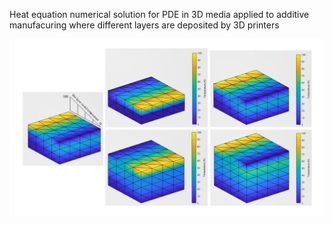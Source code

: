 Heat equation numerical solution for PDE in 3D media applied to additive manufacuring where different layers are deposited by 3D printers

<p align="middle">
  <img src="Presentation2x.png" width="1000" />
</p>
